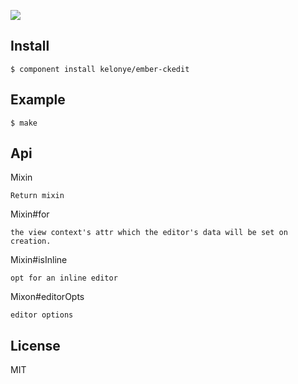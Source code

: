 ![](https://dl.dropbox.com/u/30162278/ember-ckedit.png)


Install
---

    $ component install kelonye/ember-ckedit

Example
---

    $ make


Api
---

Mixin

    Return mixin

Mixin#for

    the view context's attr which the editor's data will be set on creation.

Mixin#isInline

    opt for an inline editor

Mixon#editorOpts

    editor options

License
---

MIT
